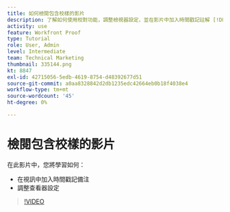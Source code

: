 ```yaml
---
title: 如何檢閱包含校樣的影片
description: 了解如何使用校對功能，調整檢視器設定，並在影片中加入時間戳記註解 [!DNL  Workfront].
activity: use
feature: Workfront Proof
type: Tutorial
role: User, Admin
level: Intermediate
team: Technical Marketing
thumbnail: 335144.png
kt: 8847
exl-id: 42715056-5edb-4619-8754-d48392677d51
source-git-commit: a0aa8328842d2db1235edc42664eb0b18f4038e4
workflow-type: tm+mt
source-wordcount: '45'
ht-degree: 0%

---
```


# 檢閱包含校樣的影片

在此影片中，您將學習如何：

* 在視訊中加入時間戳記備注
* 調整查看器設定

>[!VIDEO](https://video.tv.adobe.com/v/335144/?quality=12)

<!--
## Learn more
* Review a video proof
-->
